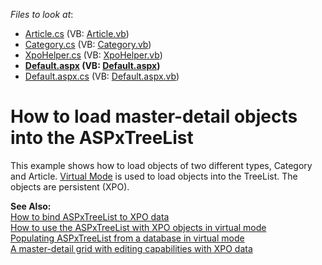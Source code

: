 <!-- default file list -->
*Files to look at*:

* [Article.cs](./CS/WebSite/App_Code/Article.cs) (VB: [Article.vb](./VB/WebSite/App_Code/Article.vb))
* [Category.cs](./CS/WebSite/App_Code/Category.cs) (VB: [Category.vb](./VB/WebSite/App_Code/Category.vb))
* [XpoHelper.cs](./CS/WebSite/App_Code/XpoHelper.cs) (VB: [XpoHelper.vb](./VB/WebSite/App_Code/XpoHelper.vb))
* **[Default.aspx](./CS/WebSite/Default.aspx) (VB: [Default.aspx](./VB/WebSite/Default.aspx))**
* [Default.aspx.cs](./CS/WebSite/Default.aspx.cs) (VB: [Default.aspx.vb](./VB/WebSite/Default.aspx.vb))
<!-- default file list end -->
# How to load master-detail objects into the ASPxTreeList


<p>This example shows how to load objects of two different types, Category and Article. <a href="http://documentation.devexpress.com/#AspNet/CustomDocument4008">Virtual Mode</a> is used to load objects into the TreeList. The objects are persistent (XPO).</p><p><strong>See Also:</strong><br />
<a href="https://www.devexpress.com/Support/Center/p/E1288">How to bind ASPxTreeList to XPO data</a><br />
<a href="https://www.devexpress.com/Support/Center/p/E2107">How to use the ASPxTreeList with XPO objects in virtual mode</a><br />
<a href="https://www.devexpress.com/Support/Center/p/E1368">Populating ASPxTreeList from a database in virtual mode</a><br />
<a href="https://www.devexpress.com/Support/Center/p/E418">A master-detail grid with editing capabilities with XPO data</a></p>

<br/>


